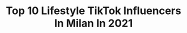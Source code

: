 ---
title: Top 10 Lifestyle TikTok Influencers In Milan In 2021
description: >-
  Find top lifestyle TikTok influencers in Milan in 2021. Most popular hashtags: #milano #perte #lifestyle #viral.
platform: TikTok
hits: 9
text_top: Analyze the best TikTok accounts on inBeat.
text_bottom: Our platform aggregates 9 TikTok influencers like this in Milan, Italy for you to connect with.
profiles:
  - username: "justintopi"
    fullname: >-
      Justin Topi
    bio: >-
      ITALY (milano) 😇 BIKER👀 lifestyle🤩 308💙 IG: justintopi9
    location: "Italy"
    followers: 12600
    engagement: 1238
    commentsToLikes: 0.009315
    id: ck97ym8rc05560j78jy5hphe2
    verified: false
    hashtags: "#300cc, #youtube, #perte, #125cc"
  - username: "kalobagli85"
    fullname: >-
      kalobagli85
    bio: >-
      RENT LUXURY CARS MILAN SUPERCARS LOVER INSTAGRAM @kalobagli85
    location: "Italy"
    followers: 5114
    engagement: 765
    commentsToLikes: 0.014616
    id: ck97ym5xd04by0j7874thbl6q
    verified: false
    hashtags: "#carlover, #ferrari, #lifestyle, #supercar"
  - username: "andreamoriggi"
    fullname: >-
      Andrea Moriggi
    bio: >-
      MILANO Instagram: iamandreamoriggi
    location: "Italy"
    followers: 3739
    engagement: 339
    commentsToLikes: 0.007910
    id: ck9rbs2izqjnu0j781e9li8t7
    verified: false
    hashtags: "#yachtlife, #luxurylifestyle, #life, #fastcar"
  - username: "sespo"
    fullname: >-
      Sespo👼🏻
    bio: >-
      🇮🇹21.10.99 🏠Milan 📹Creator on YouTube & TikTok 🧬Lifestyle & Travel
    location: "Italy"
    followers: 2300000
    engagement: 2312
    commentsToLikes: 0.013053
    id: ck83zg6s80gw80j78hpnfd334
    verified: true
    hashtags: "#valespo, #adv, #ad, #huaweipsmart2021"
  - username: "zimmi_te"
    fullname: >-
      zimmi_te
    bio: >-
      22 yrs @braveriderscrew member Husqvarna te 300 based in Milan
    location: "Italy"
    followers: 6866
    engagement: 2042
    commentsToLikes: 0.005421
    id: cka8f60dr10cp0i78q89gawb3
    verified: false
    hashtags: "#brc, #bikelife, #esuka, #galaxycolorchallenge"
  - username: "one_million_business"
    fullname: >-
      RICHy’$
    bio: >-
      Parlo di: - business - psicologia - mindset - un po’ di lifestyle 🤑
    location: "Italy"
    followers: 15900
    engagement: 482
    commentsToLikes: 0.036097
    id: ck92xor4kzj1u0j78dlv4fzv4
    verified: false
    hashtags: "#surprise, #business, #pov, #comemivedono"
  - username: "martapareccini"
    fullname: >-
      Marta Pareccini
    bio: >-
      BEAUTY • FASHION • LIFESTYLE Vi aspetto anche su Instagram ⬇️ @martapareccini
    location: "Italy"
    followers: 28600
    engagement: 975
    commentsToLikes: 0.008799
    id: ck8vsi18kdnz70j788usd969d
    verified: false
    hashtags: "#skincare, #skincaretips, #fashion, #makeup"
  - username: "nssmagazine"
    fullname: >-
      nss magazine
    bio: >-
      Streetwear, lifestyle, fashion, musica
    location: "Italy"
    followers: 42300
    engagement: 895
    commentsToLikes: 0.009935
    id: ck9eq9cwyw7e50j78px66yb8y
    verified: true
    hashtags: "#knowyoursneaker, #street, #travisscott, #imparacontiktok"
  - username: "mattenry.raw"
    fullname: >-
      Matteo Enrico
    bio: >-
      Raga benvenuti sul mio profilo 👋🏻😊
    location: "Italy"
    followers: 263700
    engagement: 1136
    commentsToLikes: 0.021720
    id: cka874hnc5dsc0i78ofbpoiiu
    verified: false
    hashtags: "#lifehack, #travestimenti, #airpods, #satisfyingvideo"
  - username: "sespo"
    fullname: >-
      Sespo👼🏻
    bio: >-
      🇮🇹21.10.99 🏠Milan 📹Creator on YouTube & TikTok 🧬Lifestyle & Travel
    location: "Italy"
    followers: 2300000
    engagement: 2312
    commentsToLikes: 0.013053
    id: ck83zg6s80gw80j78hpnfd334
    verified: true
    hashtags: "#valespo, #adv, #ad, #huaweipsmart2021"
---